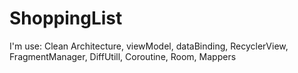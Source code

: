 # ShoppingList
I'm use: Clean Architecture, viewModel, dataBinding, RecyclerView, FragmentManager, DiffUtill, Coroutine, Room, Mappers
